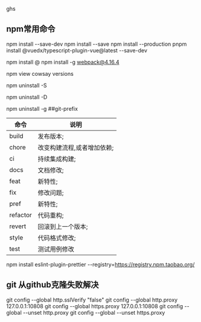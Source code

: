 
ghs

## npm常用命令
npm install --save-dev <PACKAGENAME>
npm install --save <PACKAGENAME>
npm install --production
pnpm install @vuedx/typescript-plugin-vue@latest --save-dev

npm install <package>@<version>
npm install -g webpack@4.16.4

npm view cowsay versions

npm uninstall -S <package-name>

npm uninstall -D <package-name>

npm uninstall -g <package-name>
##git-prefix

| 命令  | 说明 |
|-----|-----|
|build|发布版本;|
|chore|改变构建流程,或者增加依赖;|
|ci|持续集成构建;|
|docs|文档修改;|
|feat|新特性;|
|fix|修改问题;|
|pref|新特性;|
|refactor|代码重构;|
|revert|回滚到上一个版本;|
|style|代码格式修改;|
|test|测试用例修改|
npm install eslint-plugin-prettier --registry=https://registry.npm.taobao.org/



## git 从github克隆失败解决
git config --global http.sslVerify "false"
git config --global http.proxy 127.0.0.1:10808
git config --global https.proxy 127.0.0.1:10808
git config --global --unset http.proxy
git config --global --unset https.proxy
